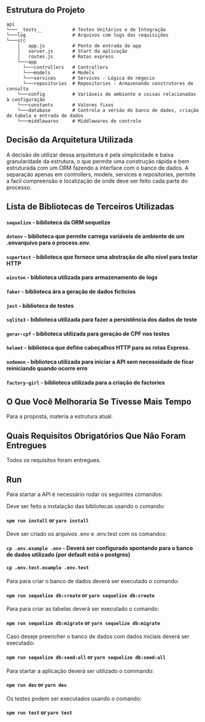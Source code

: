 ## Estrutura do Projeto

```
api
└───__tests__           # Testes Unitários e de Integração
└───log                 # Arquivos com logs das requisições
└───src
    │   app.js          # Ponto de entrada do app
    │   server.js       # Start da aplicação
    │   routes.js       # Rotas express
    └───app
      └───controllers   # Controllers
      └───models        # Models
      └───services      # Services - Lógica de négocio
      └───repositories  # Repositories - Armazenando construtores de consulta
    └───config          # Variáveis ​​de ambiente e coisas relacionadas à configuração
    └───constants       # Valores fixos
    └───database        # Controla a versão do banco de dados, criação de tabela e entrada de dados
    └───middlewares     # Middlewares de controle
```

## Decisão da Arquitetura Utilizada

A decisão de utilizar dessa arquitetura é pela simplicidade e baixa granularidade da estrutura, o que permite uma construção rápida e bem estruturada com um ORM fazendo a interface com o banco de dados. A separação apenas em controllers, models, services e repositories, permite a facil compreensão e localização de onde deve ser feito cada parte do processo.

## Lista de Bibliotecas de Terceiros Utilizadas

#### `sequelize` - biblioteca da ORM sequelize
#### `dotenv` - biblioteca que permite carrega variáveis ​​de ambiente de um .envarquivo para o process.env.
#### `supertest` - biblioteca que fornece uma abstração de alto nível para testar HTTP
#### `winston` - biblioteca utilizada para armazenamento de logs
#### `faker` - biblioteca ára a geração de dados ficticios
#### `jest` - biblioteca de testes
#### `sqlite3` - biblioteca utilizada para fazer a persistência dos dados de teste
#### `gerar-cpf` - biblioteca utilizada para geração de CPF nos testes
#### `helmet` - biblioteca que define cabeçalhos HTTP para as rotas Express.
#### `nodemon` - biblioteca utilizada para iniciar a API sem necessidade de ficar reiniciando quando ocorre erro
#### `factory-girl` - biblioteca utilizada para a criação de factories

## O Que Você Melhoraria Se Tivesse Mais Tempo
Para a proposta, materia a estrutura atual.

## Quais Requisitos Obrigatórios Que Não Foram Entregues

Todos os requisitos foram entregues.

## Run

Para startar a API é necessário rodar os seguintes comandos:

Deve ser feito a instalação das bibliotecas usando o comando:
#### `npm run install` or `yarn install`

Deve ser criado os arquivos .env e .env.test com os comandos:
#### `cp .env.example .env` - Deverá ser configurado apontando para o banco de dados utilizado (por default está o postgres)
#### `cp .env.test.example .env.test`

Para para criar o banco de dados deverá ser executado o comando:
#### `npm run sequelize db:create` or `yarn sequelize db:create`

Para para criar as tabelas deverá ser executado o comando:
#### `npm run sequelize db:migrate` or `yarn sequelize db:migrate`

Caso deseje preencher o banco de dados com dados iniciais deverá ser executado:
#### `npm run sequelize db:seed:all` or `yarn sequelize db:seed:all`

Para startar a aplicação deverá ser utilizado o commando:
#### `npm run dev` or `yarn dev`

Os testes podem ser executados usando o comando:
#### `npm run test` or `yarn test`
